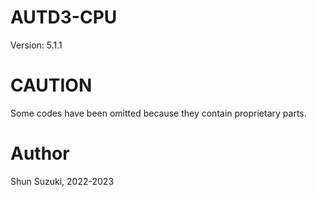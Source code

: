 # AUTD3-CPU

Version: 5.1.1

# CAUTION

Some codes have been omitted because they contain proprietary parts.

# Author

Shun Suzuki, 2022-2023
